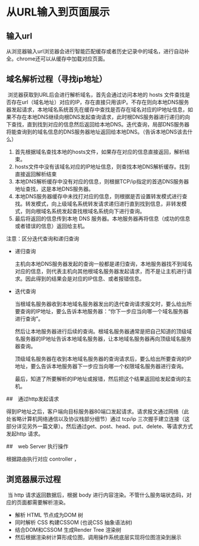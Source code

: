 # 从URL输入到页面展示

 ## 输入url

​	从浏览器输入url浏览器会进行智能匹配缓存或者历史记录中的域名，进行自动补全。chrome还可以从缓存中加载对应页面。

## 域名解析过程（寻找ip地址）

​	浏览器获取到URL后会进行解析域名，首先会通过访问本地的 hosts 文件查找是否存在url（域名地址）对应的IP，存在直接只用该IP。不存在则向本地DNS服务器发起请求，本地域名系统首先在缓存中查找是否存在域名对应的IP地址信息，如果不存在本地DNS继续向根DNS发起查询请求，此时根DNS服务器进行递归的向下查找，直到找到对应的信息然后返回给本地DNS。迭代查询，局部DNS服务器将能查询到的域名信息的DNS服务器地址返回给本地DNS。（告诉本地DNS该去什么）



1. 首先根据域名查找本地的hosts文件，如果存在对应的信息直接返回，解析结束。
2. hosts文件中没有该域名对应的IP地址信息，则查找本地DNS解析缓存。找到直接返回解析结束
3. 本地DNS解析缓存中没有对应的信息，则根据TCP/ip指定的首选DNS服务器地址查找，这是本地DNS服务器。
4. 本地DNS服务器缓存中未找打对应的信息，则根据是否设置转发模式进行查找。转发模式，向上级域名系统转发请求递归进行直到找到信息，非转发模式，则向根域名系统发起查找根域名系统向下进行查询。
5. 最后将返回的信息传到本地 DNS 服务器。本地服务器再将信息（成功的信息或者错误的信息）返回给主机。

注意：区分迭代查询和递归查询

* 递归查询

  主机向本地DNS服务器发起的查询一般都是递归查询，本地服务器找不到域名对应的信息，则代表主机向其他根域名服务器发起请求，而不是让主机进行请求。因此得到的结果会是对应的IP信息、或者报错信息。

* 迭代查询

  当根域名服务器收到本地域名服务器发出的迭代查询请求报文时，要么给出所要查询的IP地址，要么告诉本地服务器：“你下一步应当向哪一个域名服务器进行查询”。

  ​        然后让本地服务器进行后续的查询。根域名服务器通常是把自己知道的顶级域名服务器的IP地址告诉本地域名服务器，让本地域名服务器再向顶级域名服务器查询。

  ​        顶级域名服务器在收到本地域名服务器的查询请求后，要么给出所要查询的IP地址，要么告诉本地服务器下一步应当向哪一个权限域名服务器进行查询。

  ​        最后，知道了所要解析的IP地址或报错，然后把这个结果返回给发起查询的主机。

##　通过http发起请求

​	得到IP地址之后，客户端向目标服务器80端口发起请求。请求报文通过网络（此处省略计算机网络通信以及协议栈部分细节）通过 tcp/ip 三次握手建立连接（这部分详见另外一篇文章）。然后通过get、post、head、put、delete、等请求方式发起http 请求。

##　web Server 执行操作

根据路由执行对应 controller ，

## 浏览器展示过程

​	当 http 请求返回数据后，根据 body 进行内容渲染。不管什么服务端状态码，对应的页面都需要解析渲染。

* 解析 HTML 节点成为DOM 树
* 同时解析 CSS 构建CSSOM (也说CSS 抽象语法树)
* 结合DOM和CSSOM 生成Render Tree 渲染树
* 然后根据渲染树计算形成位图，调用操作系统底层实现将位图渲染到展示